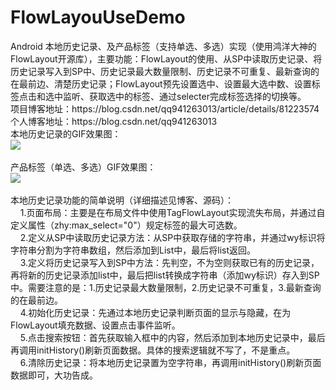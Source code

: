 # FlowLayouUseDemo
<body spellcheck="0" class="editMode htmledit_views">Android  本地历史记录、及产品标签（支持单选、多选）实现（使用鸿洋大神的FlowLayout开源库），主要功能：FlowLayout的使用、从SP中读取历史记录、将历史记录写入到SP中、历史记录最大数量限制、历史记录不可重复、最新查询的在最前边、清楚历史记录；FlowLayout预先设置选中、设置最大选中数、设置标签点击和选中监听、获取选中的标签、通过selecter完成标签选择的切换等。<br>项目博客地址：https://blog.csdn.net/qq941263013/article/details/81223574<br>个人博客地址：https://blog.csdn.net/qq941263013<br>本地历史记录的GIF效果图：<br><img src="https://github.com/wangyang0313/FlowLayouUseDemo/blob/master/app/%E6%9C%AC%E5%9C%B0%E5%8E%86%E5%8F%B2%E8%AE%B0%E5%BD%95.gif" _xhe_src="https://github.com/wangyang0313/FlowLayouUseDemo/blob/master/app/%E6%9C%AC%E5%9C%B0%E5%8E%86%E5%8F%B2%E8%AE%B0%E5%BD%95.gif"><br><br>产品标签（单选、多选）GIF效果图：<br><img src="https://github.com/wangyang0313/FlowLayouUseDemo/blob/master/app/%E4%BA%A7%E5%93%81%E6%A0%87%E7%AD%BE.gif" _xhe_src="https://github.com/wangyang0313/FlowLayouUseDemo/blob/master/app/%E4%BA%A7%E5%93%81%E6%A0%87%E7%AD%BE.gif"><br><br>本地历史记录功能的简单说明（详细描述见博客、源码）：<br>&nbsp; &nbsp; 1.页面布局：主要是在布局文件中使用TagFlowLayout实现流失布局，并通过自定义属性（zhy:max_select="0"）规定标签的最大可选数。<br>&nbsp; &nbsp; 2.定义从SP中读取历史记录方法：从SP中获取存储的字符串，并通过wy标识将字符串分割为字符串数组，然后添加到List中，最后将list返回。<br>&nbsp; &nbsp; 3.定义将历史记录写入到SP中方法：先判空，不为空则获取已有的历史记录，再将新的历史记录添加list中，最后把list转换成字符串（添加wy标识）存入到SP中。需要注意的是：1.历史记录最大数量限制，2.历史记录不可重复，3.最新查询的在最前边。<br>&nbsp; &nbsp; 4.初始化历史记录：先通过本地历史记录判断页面的显示与隐藏，在为FlowLayout填充数据、设置点击事件监听。<br>&nbsp; &nbsp; 5.点击搜索按钮：首先获取输入框中的内容，然后添加到本地历史记录中，最后再调用initHistory()刷新页面数据。具体的搜索逻辑就不写了，不是重点。<br>&nbsp; &nbsp; 6.清除历史记录：将本地历史记录置为空字符串，再调用initHistory()刷新页面数据即可，大功告成。</body>

